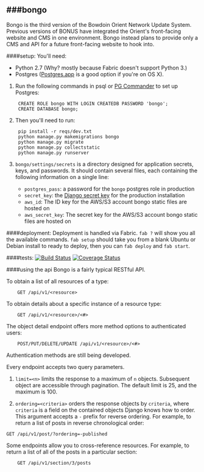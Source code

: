 ###bongo
---
Bongo is the third version of the Bowdoin Orient Network Update System. Previous versions of BONUS have integrated the Orient's front-facing website and CMS in one environment. Bongo instead plans to provide only a CMS and API for a future front-facing website to hook into.

####setup:
You'll need:
- Python 2.7 (Why? mostly because Fabric doesn't support Python 3.)
- Postgres ([Postgres.app](http://postgresapp.com) is a good option if you're on OS X).

1. Run the following commands in psql or [PG Commander](https://eggerapps.at/pgcommander/) to set up Postgres:

        CREATE ROLE bongo WITH LOGIN CREATEDB PASSWORD 'bongo';
        CREATE DATABASE bongo;

2. Then you'll need to run:

        pip install -r reqs/dev.txt
        python manage.py makemigrations bongo
        python manage.py migrate
        python manage.py collectstatic
        python manage.py runserver

3. `bongo/settings/secrets` is a directory designed for application secrets, keys, and passwords. It should contain several files, each containing the following information on a single line:
    - `postgres_pass`: a password for the `bongo` postgres role in production
    - `secret_key`: the [Django secret key](https://docs.djangoproject.com/en/dev/ref/settings/#std:setting-SECRET_KEY) for the production installation
    - `aws_id`: The ID key for the AWS/S3 account bongo static files are hosted on
    - `aws_secret_key`: The secret key for the AWS/S3 account bongo static files are hosted on

####deployment:
Deployment is handled via Fabric. `fab ?` will show you all the available commands. `fab setup` should take you from a blank Ubuntu or Debian install to ready to deploy, then you can `fab deploy` and `fab start`.

####tests:  [![Build Status](https://travis-ci.org/BowdoinOrient/bongo.svg)](https://travis-ci.org/BowdoinOrient/bongo) [![Coverage Status](https://coveralls.io/repos/BowdoinOrient/bongo/badge.png)](https://coveralls.io/r/BowdoinOrient/bongo)

####using the api
Bongo is a fairly typical RESTful API.

To obtain a list of all resources of a type:

        GET /api/v1/<resource>

To obtain details about a specific instance of a resource type:

        GET /api/v1/<resource>/<#>

The object detail endpoint offers more method options to authenticated users:

        POST/PUT/DELETE/UPDATE /api/v1/<resource>/<#>

Authentication methods are still being developed.

Every endpoint accepts two query parameters.

1. `limit=<n>` limits the response to a maximum of `n` objects. Subsequent object are accessible through pagination. The default limit is 25, and the maximum is 100.

2. `ordering=<criteria>` orders the response objects by `criteria`, where `criteria` is a field on the contained objects Django knows how to order. This argument accepts a `-` prefix for reverse ordering. For example, to return a list of posts in reverse chronological order:

`GET /api/v1/post/?ordering=-published`

Some endpoints allow you to cross-reference resources. For example, to return a  list of all of the posts in a particular section:

        GET /api/v1/section/3/posts
